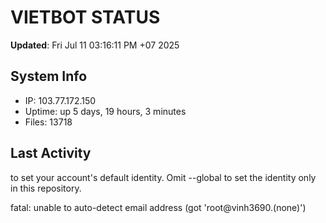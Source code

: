 # VIETBOT STATUS
**Updated**: Fri Jul 11 03:16:11 PM +07 2025

## System Info
- IP: 103.77.172.150
- Uptime: up 5 days, 19 hours, 3 minutes
- Files: 13718

## Last Activity

to set your account's default identity.
Omit --global to set the identity only in this repository.

fatal: unable to auto-detect email address (got 'root@vinh3690.(none)')

